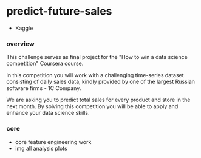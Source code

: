 # predict-future-sales
- Kaggle

### overview
This challenge serves as final project for the "How to win a data science competition" Coursera course.

In this competition you will work with a challenging time-series dataset consisting of daily sales data, kindly provided by one of the largest Russian software firms - 1C Company.

We are asking you to predict total sales for every product and store in the next month. By solving this competition you will be able to apply and enhance your data science skills.

### core
- core feature engineering work
- img
  all analysis plots
